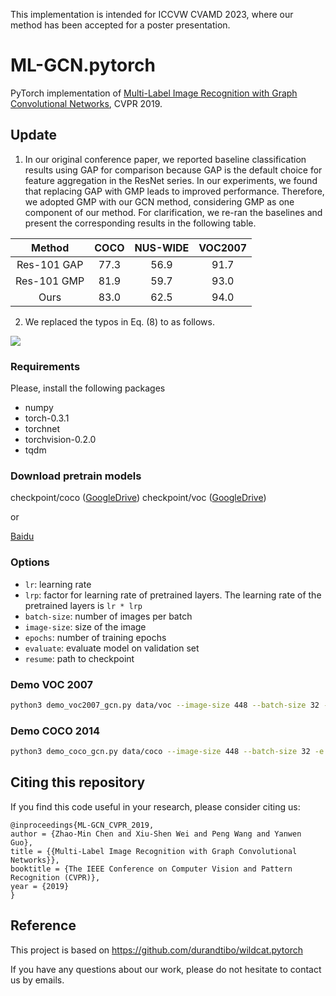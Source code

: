 This implementation is intended for ICCVW CVAMD 2023, where our method has been accepted for a poster presentation.

# ML-GCN.pytorch
PyTorch implementation of [Multi-Label Image Recognition with Graph Convolutional Networks](https://arxiv.org/abs/1904.03582), CVPR 2019.

## Update
1. In our original conference paper, we reported baseline classification results using GAP for comparison because GAP is the default choice for feature aggregation in the ResNet series. In our experiments, we found that replacing GAP with GMP leads to improved performance. Therefore, we adopted GMP with our GCN method, considering GMP as one component of our method. For clarification, we re-ran the baselines and present the corresponding results in the following table.

| Method    | COCO    | NUS-WIDE |VOC2007  |
|:---------:|:-------:|:-------:|:--------:|
| Res-101 GAP  | 77.3    |   56.9   |  91.7|
| Res-101 GMP |  81.9  | 59.7   |  93.0 |
| Ours        |  83.0  | 62.5   |  94.0 |


2. We replaced the typos in Eq. (8) to as follows.

![](data/svg.svg)

### Requirements
Please, install the following packages
- numpy
- torch-0.3.1
- torchnet
- torchvision-0.2.0
- tqdm

### Download pretrain models
checkpoint/coco ([GoogleDrive](https://drive.google.com/open?id=1ivLi1Rc-dCUmN1ProcMk76zxF1DSvlIk))
checkpoint/voc ([GoogleDrive](https://drive.google.com/open?id=1lhbmW5g-Mo9KgI07nmc1kwSbEnb6t-YA))

or

[Baidu](https://pan.baidu.com/s/17j3lTjMRmXvWHT86zhaaVA)

### Options
- `lr`: learning rate
- `lrp`: factor for learning rate of pretrained layers. The learning rate of the pretrained layers is `lr * lrp`
- `batch-size`: number of images per batch
- `image-size`: size of the image
- `epochs`: number of training epochs
- `evaluate`: evaluate model on validation set
- `resume`: path to checkpoint

### Demo VOC 2007
```sh
python3 demo_voc2007_gcn.py data/voc --image-size 448 --batch-size 32 -e --resume checkpoint/voc/voc_checkpoint.pth.tar
```

### Demo COCO 2014
```sh
python3 demo_coco_gcn.py data/coco --image-size 448 --batch-size 32 -e --resume checkpoint/coco/coco_checkpoint.pth.tar
```

## Citing this repository
If you find this code useful in your research, please consider citing us:

```
@inproceedings{ML-GCN_CVPR_2019,
author = {Zhao-Min Chen and Xiu-Shen Wei and Peng Wang and Yanwen Guo},
title = {{Multi-Label Image Recognition with Graph Convolutional Networks}},
booktitle = {The IEEE Conference on Computer Vision and Pattern Recognition (CVPR)},
year = {2019}
}
```
## Reference
This project is based on https://github.com/durandtibo/wildcat.pytorch


If you have any questions about our work, please do not hesitate to contact us by emails.
